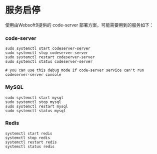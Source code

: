 # 服务启停

使用由Websoft9提供的 code-server 部署方案，可能需要用到的服务如下：

### code-server

```shell
sudo systemctl start codeserver-server
sudo systemctl stop codeserver-server
sudo systemctl restart codeserver-server
sudo systemctl status codeserver-server

# you can use this debug mode if code-server service can't run
codeserver-server console
```

### MySQL

```shell
sudo systemctl start mysql
sudo systemctl stop mysql
sudo systemctl restart mysql
sudo systemctl status mysql
```

### Redis

```shell
systemctl start redis
systemctl stop redis
systemctl restart redis
systemctl status redis
```
